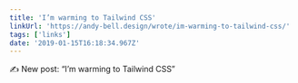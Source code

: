 ```yaml
---
title: 'I’m warming to Tailwind CSS'
linkUrl: 'https://andy-bell.design/wrote/im-warming-to-tailwind-css/'
tags: ['links'] 
date: '2019-01-15T16:18:34.967Z'
---
```

✍️ New post: “I’m warming to Tailwind CSS”
